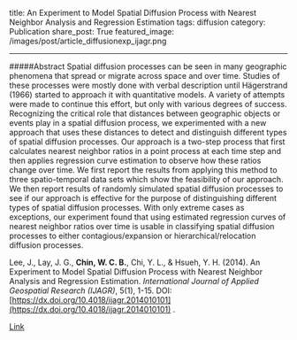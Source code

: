 title: An Experiment to Model Spatial Diffusion Process with Nearest Neighbor Analysis and Regression Estimation
tags: diffusion
category: Publication
share_post: True
featured_image: /images/post/article_diffusionexp_ijagr.png

---

#####Abstract
Spatial diffusion processes can be seen in many geographic phenomena that spread or migrate across space and over time. Studies of these processes were mostly done with verbal description until Hägerstrand (1966) started to approach it with quantitative models. A variety of attempts were made to continue this effort, but only with various degrees of success. Recognizing the critical role that distances between geographic objects or events play in a spatial diffusion process, we experimented with a new approach that uses these distances to detect and distinguish different types of spatial diffusion processes. Our approach is a two-step process that first calculates nearest neighbor ratios in a point process at each time step and then applies regression curve estimation to observe how these ratios change over time. We first report the results from applying this method to three spatio-temporal data sets which show the feasibility of our approach. We then report results of randomly simulated spatial diffusion processes to see if our approach is effective for the purpose of distinguishing different types of spatial diffusion processes. With only extreme cases as exceptions, our experiment found that using estimated regression curves of nearest neighbor ratios over time is usable in classifying spatial diffusion processes to either contagious/expansion or hierarchical/relocation diffusion processes.

Lee, J., Lay, J. G., **Chin, W. C. B.**, Chi, Y. L., & Hsueh, Y. H. (2014). An Experiment to Model Spatial Diffusion Process with Nearest Neighbor Analysis and Regression Estimation. *International Journal of Applied Geospatial Research (IJAGR)*, 5(1), 1-15. DOI: [https://dx.doi.org/10.4018/ijagr.2014010101](https://dx.doi.org/10.4018/ijagr.2014010101) .

<a href="https://www.igi-global.com/article/an-experiment-to-model-spatial-diffusion-process-with-nearest-neighbor-analysis-and-regression-estimation/106919" target="_blank">Link</a>
